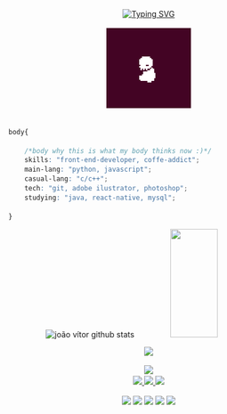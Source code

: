 <div align="center">
	<a href="https://git.io/typing-svg"><img src="https://readme-typing-svg.herokuapp.com?font=Fira+Code&duration=5004&pause=1000&color=9D0F7C&center=true&vCenter=true&width=435&lines=hello%2C+i'm+Jo%C3%A3o+V%C3%ADtor;i+from+Cruz+das+Almas+-+Bahia;i+study+enginner+computer+in+UFRB;you're+welcome+:)" alt="Typing SVG" /></a>
</div>
<br>
	<div  align="center">
		<img width=30% src="3tJg.gif"/>
	</div>
<br>

```css
body{

	/*body why this is what my body thinks now :)*/
	skills: "front-end-developer, coffe-addict";
	main-lang: "python, javascript";
	casual-lang: "c/c++";
	tech: "git, adobe ilustrator, photoshop"; 
	studying: "java, react-native, mysql";

}
```

<div align="center">  
  <img width="49%" height="195px" src="https://github-readme-stats.vercel.app/api?username=jvittor&show_icons=true&count_private=true&hide_border=true&title_color=00bfbf&icon_color=00bfbf&text_color=c9d1d9&bg_color=0d1117" alt="joão vítor github stats" /> 
  <img width="41%" height="195px" src="https://github-readme-stats.vercel.app/api/top-langs/?username=jvittor&layout=compact&hide_border=true&title_color=00bfbf&text_color=00bfbf&bg_color=0d1117" />
</div>

<p align="center">
  <img src="https://github-profile-trophy.vercel.app/?username=jvittor&theme=dracula&row=2&no-bg=true&column=3&margin-w=15&margin-h=15" />
</p>

<div align="center">  
<a href="https://www.instagram.com/vhyttho/" target="_blank"><img src="https://img.shields.io/badge/-Instagram-%23E4405F?style=for-the-badge&logo=instagram&logoColor=white"</a>
</div> <div align="center">
  <a href="https://github.com/jvittor" target="_blank">
    <img src="https://img.shields.io/badge/GitHub-100000?style=for-the-badge&logo=github&logoColor=white" target="_blank">
  <a href = "ivoric83@gmail.com">
    <img src="https://img.shields.io/badge/Gmail-D14836?style=for-the-badge&logo=gmail&logoColor=white">
  </a>
  <a href="www.linkedin.com/in/jvittor" target="_blank">
    <img src="https://img.shields.io/badge/-LinkedIn-%230077B5?style=for-the-badge&logo=linkedin&logoColor=white" target="_blank">
  </a>
</div>    
<br>
<div align="center">
  <a href="https://img.shields.io/badge/-Python-05122A?style=flat&logo=python" target="_blank"><img src="https://img.shields.io/badge/-Python-05122A?style=flat&logo=python"></a>
  <a href="https://img.shields.io/badge/-C-05122A?style=flat&logo=c" target="_blank"><img src="https://img.shields.io/badge/-C-05122A?style=flat&logo=c"></a>
  <a href="https://img.shields.io/badge/-C++-05122A?style=flat&logo=cplusplus" target="_blank"><img src="https://img.shields.io/badge/-C++-05122A?style=flat&logo=cplusplus"></a>
  <a href="https://img.shields.io/badge/-HTML-05122A?style=flat&logo=html5" target="_blank"><img src="https://img.shields.io/badge/-HTML-05122A?style=flat&logo=html5"></a>
  <a href="https://img.shields.io/badge/-CSS-05122A?style=flat&logo=css3" target="_blank"><img src="https://img.shields.io/badge/-CSS-05122A?style=flat&logo=css3"></a>

  
  
  <br>
  
  
  
